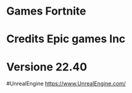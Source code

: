 # Games Fortnite
# Credits Epic games Inc
# Versione 22.40
#UnrealEngine https://www.UnrealEngine.com/
